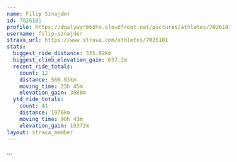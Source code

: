 ```yaml
---
name: Filip Sznajder
id: 7026101
profile: https://dgalywyr863hv.cloudfront.net/pictures/athletes/7026101/2123836/17/large.jpg
username: filip-sznajder
strava_url: https://www.strava.com/athletes/7026101
stats:
  biggest_ride_distance: 335.92km
  biggest_climb_elevation_gain: 637.2m
  recent_ride_totals:
    count: 12
    distance: 560.93km
    moving_time: 23h 45m
    elevation_gain: 3680m
  ytd_ride_totals:
    count: 41
    distance: 1976km
    moving_time: 90h 43m
    elevation_gain: 10372m
layout: strava_member
--- 
```

...

